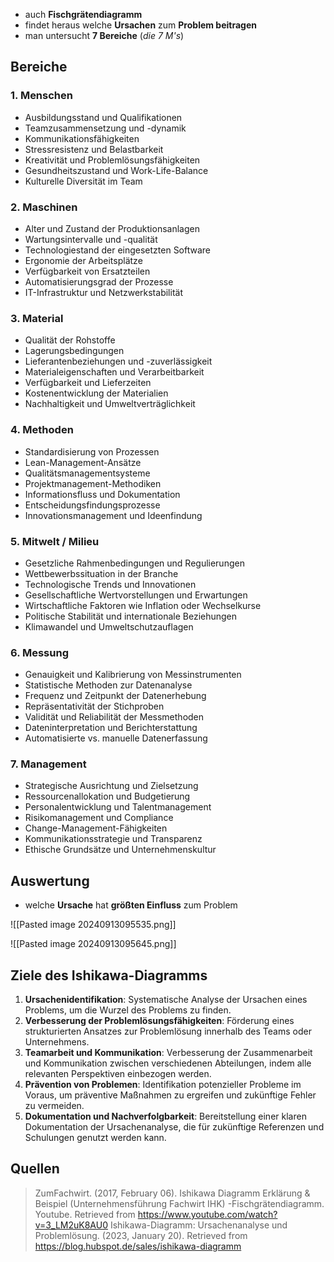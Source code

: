  - auch **Fischgrätendiagramm**
- findet heraus welche **Ursachen** zum **Problem beitragen**
- man untersucht **7 Bereiche** (*die 7 M's*)

## Bereiche

### 1. Menschen
- Ausbildungsstand und Qualifikationen
- Teamzusammensetzung und -dynamik
- Kommunikationsfähigkeiten
- Stressresistenz und Belastbarkeit
- Kreativität und Problemlösungsfähigkeiten
- Gesundheitszustand und Work-Life-Balance
- Kulturelle Diversität im Team
### 2. Maschinen
- Alter und Zustand der Produktionsanlagen
- Wartungsintervalle und -qualität
- Technologiestand der eingesetzten Software
- Ergonomie der Arbeitsplätze
- Verfügbarkeit von Ersatzteilen
- Automatisierungsgrad der Prozesse
- IT-Infrastruktur und Netzwerkstabilität
### 3. Material
- Qualität der Rohstoffe
- Lagerungsbedingungen
- Lieferantenbeziehungen und -zuverlässigkeit
- Materialeigenschaften und Verarbeitbarkeit
- Verfügbarkeit und Lieferzeiten
- Kostenentwicklung der Materialien
- Nachhaltigkeit und Umweltverträglichkeit
### 4. Methoden
- Standardisierung von Prozessen
- Lean-Management-Ansätze
- Qualitätsmanagementsysteme
- Projektmanagement-Methodiken
- Informationsfluss und Dokumentation
- Entscheidungsfindungsprozesse
- Innovationsmanagement und Ideenfindung
### 5. Mitwelt / Milieu
- Gesetzliche Rahmenbedingungen und Regulierungen
- Wettbewerbssituation in der Branche
- Technologische Trends und Innovationen
- Gesellschaftliche Wertvorstellungen und Erwartungen
- Wirtschaftliche Faktoren wie Inflation oder Wechselkurse
- Politische Stabilität und internationale Beziehungen
- Klimawandel und Umweltschutzauflagen
### 6. Messung
- Genauigkeit und Kalibrierung von Messinstrumenten
- Statistische Methoden zur Datenanalyse
- Frequenz und Zeitpunkt der Datenerhebung
- Repräsentativität der Stichproben
- Validität und Reliabilität der Messmethoden
- Dateninterpretation und Berichterstattung
- Automatisierte vs. manuelle Datenerfassung
### 7. Management
- Strategische Ausrichtung und Zielsetzung
- Ressourcenallokation und Budgetierung
- Personalentwicklung und Talentmanagement
- Risikomanagement und Compliance
- Change-Management-Fähigkeiten
- Kommunikationsstrategie und Transparenz
- Ethische Grundsätze und Unternehmenskultur

## Auswertung
- welche **Ursache** hat **größten Einfluss** zum Problem

![[Pasted image 20240913095535.png]]

![[Pasted image 20240913095645.png]]


## Ziele des Ishikawa-Diagramms
1. **Ursachenidentifikation**: Systematische Analyse der Ursachen eines Problems, um die Wurzel des Problems zu finden.
2. **Verbesserung der Problemlösungsfähigkeiten**: Förderung eines strukturierten Ansatzes zur Problemlösung innerhalb des Teams oder Unternehmens.
3. **Teamarbeit und Kommunikation**: Verbesserung der Zusammenarbeit und Kommunikation zwischen verschiedenen Abteilungen, indem alle relevanten Perspektiven einbezogen werden.
4. **Prävention von Problemen**: Identifikation potenzieller Probleme im Voraus, um präventive Maßnahmen zu ergreifen und zukünftige Fehler zu vermeiden.
5. **Dokumentation und Nachverfolgbarkeit**: Bereitstellung einer klaren Dokumentation der Ursachenanalyse, die für zukünftige Referenzen und Schulungen genutzt werden kann.


## Quellen

> ZumFachwirt. (2017, February 06). Ishikawa Diagramm Erklärung & Beispiel (Unternehmensführung Fachwirt IHK) -Fischgrätendiagramm. Youtube. Retrieved from https://www.youtube.com/watch?v=3_LM2uK8AU0
> Ishikawa-Diagramm: Ursachenanalyse und Problemlösung. (2023, January 20). Retrieved from https://blog.hubspot.de/sales/ishikawa-diagramm